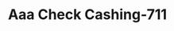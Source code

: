 ---
f_zip-code: 75060
f_state-code: TX
title: Aaa Check Cashing-711
f_phone: 972-721-1643
f_city-only: Irving
f_address: 501 S Loop 12 Irving
f_location-unique-id: '711'
slug: aaa-check-cashing-711
updated-on: '2024-05-30T13:46:58.046Z'
created-on: '2024-05-30T13:36:59.803Z'
published-on: '2024-05-30T13:54:32.469Z'
f_city-state: cms/city/irving-tx.md
f_company: cms/company/aaa-check-cashing.md
f_state: cms/state/texas.md
layout: '[payday-loan].html'
tags: payday-loan
---